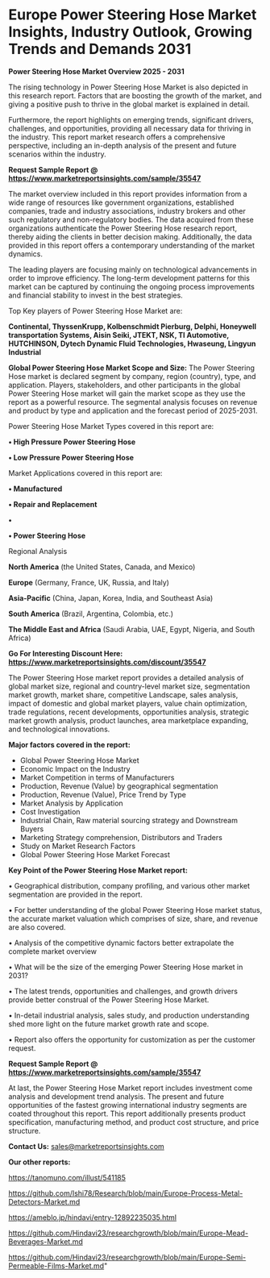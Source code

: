 # Europe Power Steering Hose Market Insights, Industry Outlook, Growing Trends and Demands 2031

<Strong> Power Steering Hose Market Overview 2025 - 2031</strong>

The rising technology in Power Steering Hose Market is also depicted in this research report. Factors that are boosting the growth of the market, and giving a positive push to thrive in the global market is explained in detail.

Furthermore, the report highlights on emerging trends, significant drivers, challenges, and opportunities, providing all necessary data for thriving in the industry. This report market research offers a comprehensive perspective, including an in-depth analysis of the present and future scenarios within the industry.

<strong>Request Sample Report @ <a href=https://www.marketreportsinsights.com/sample/35547>https://www.marketreportsinsights.com/sample/35547</a></strong>

The market overview included in this report provides information from a wide range of resources like government organizations, established companies, trade and industry associations, industry brokers and other such regulatory and non-regulatory bodies. The data acquired from these organizations authenticate the Power Steering Hose research report, thereby aiding the clients in better decision making. Additionally, the data provided in this report offers a contemporary understanding of the market dynamics.

The leading players are focusing mainly on technological advancements in order to improve efficiency. The long-term development patterns for this market can be captured by continuing the ongoing process improvements and financial stability to invest in the best strategies.

Top Key players of Power Steering Hose Market are:

<strong>Continental, ThyssenKrupp, Kolbenschmidt Pierburg, Delphi, Honeywell transportation Systems, Aisin Seiki, JTEKT, NSK, TI Automotive, HUTCHINSON, Dytech Dynamic Fluid Technologies, Hwaseung, Lingyun Industrial</strong>

<strong><b>Global Power Steering Hose Market Scope and Size:</b></strong>
The Power Steering Hose market is declared segment by company, region (country), type, and application. Players, stakeholders, and other participants in the global Power Steering Hose market will gain the market scope as they use the report as a powerful resource. The segmental analysis focuses on revenue and product by type and application and the forecast period of 2025-2031.

Power Steering Hose Market Types covered in this report are:

<strong>•  High Pressure Power Steering Hose

•  Low Pressure Power Steering Hose</strong>

Market Applications covered in this report are:

<strong>•  Manufactured

•  Repair and Replacement

•  

•  Power Steering Hose</strong> 

Regional Analysis

<strong>North America</strong> (the United States, Canada, and Mexico)

<strong>Europe</strong> (Germany, France, UK, Russia, and Italy)

<strong>Asia-Pacific</strong> (China, Japan, Korea, India, and Southeast Asia)

<strong>South America</strong> (Brazil, Argentina, Colombia, etc.)

<strong>The Middle East and Africa</strong> (Saudi Arabia, UAE, Egypt, Nigeria, and South Africa)

<strong>Go For Interesting Discount Here: <a href=https://www.marketreportsinsights.com/discount/35547>https://www.marketreportsinsights.com/discount/35547</a></strong>

The Power Steering Hose market report provides a detailed analysis of global market size, regional and country-level market size, segmentation market growth, market share, competitive Landscape, sales analysis, impact of domestic and global market players, value chain optimization, trade regulations, recent developments, opportunities analysis, strategic market growth analysis, product launches, area marketplace expanding, and technological innovations.

<strong><b>Major factors covered in the report:</b></strong>
<ul>
  <li>Global Power Steering Hose Market </li>
  <li>Economic Impact on the Industry</li>
  <li>Market Competition in terms of Manufacturers</li>
  <li>Production, Revenue (Value) by geographical segmentation</li>
  <li>Production, Revenue (Value), Price Trend by Type</li>
  <li>Market Analysis by Application</li>
  <li>Cost Investigation</li>
  <li>Industrial Chain, Raw material sourcing strategy and Downstream Buyers</li>
  <li>Marketing Strategy comprehension, Distributors and Traders</li>
  <li>Study on Market Research Factors</li>
  <li>Global Power Steering Hose Market Forecast</li>
</ul>

<strong><b>Key Point of the Power Steering Hose Market report:</b></strong>

• Geographical distribution, company profiling, and various other market segmentation are provided in the report.

• For better understanding of the global Power Steering Hose market status, the accurate market valuation which comprises of size, share, and revenue are also covered.

• Analysis of the competitive dynamic factors better extrapolate the complete market overview

• What will be the size of the emerging Power Steering Hose market in 2031?

• The latest trends, opportunities and challenges, and growth drivers provide better construal of the Power Steering Hose Market.

• In-detail industrial analysis, sales study, and production understanding shed more light on the future market growth rate and scope.

• Report also offers the opportunity for customization as per the customer request.

<strong>Request Sample Report @ <a href=https://www.marketreportsinsights.com/sample/35547>https://www.marketreportsinsights.com/sample/35547</a></strong>

At last, the Power Steering Hose Market report includes investment come analysis and development trend analysis. The present and future opportunities of the fastest growing international industry segments are coated throughout this report. This report additionally presents product specification, manufacturing method, and product cost structure, and price structure.

<strong>Contact Us:</strong>
sales@marketreportsinsights.com

<strong>Our other reports:</strong>

<a href=https://tanomuno.com/illust/541185>https://tanomuno.com/illust/541185</a>

<a href=https://github.com/Ishi78/Research/blob/main/Europe-Process-Metal-Detectors-Market.md>https://github.com/Ishi78/Research/blob/main/Europe-Process-Metal-Detectors-Market.md</a>

<a href=https://ameblo.jp/hindavi/entry-12892235035.html>https://ameblo.jp/hindavi/entry-12892235035.html</a>

<a href=https://github.com/Hindavi23/researchgrowth/blob/main/Europe-Mead-Beverages-Market.md>https://github.com/Hindavi23/researchgrowth/blob/main/Europe-Mead-Beverages-Market.md</a>

<a href=https://github.com/Hindavi23/researchgrowth/blob/main/Europe-Semi-Permeable-Films-Market.md>https://github.com/Hindavi23/researchgrowth/blob/main/Europe-Semi-Permeable-Films-Market.md</a>"
